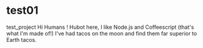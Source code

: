 # test01
test_project
Hi Humans !
Hubot here, I like Node.js and Coffeescript (that's what I'm  made of!)
I've had tacos on the moon and find  them far  superior  to Earth tacos.
